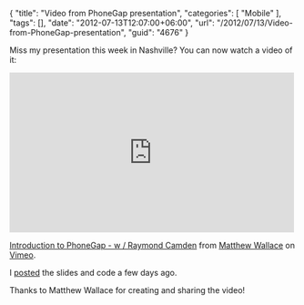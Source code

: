 {
	"title": "Video from PhoneGap presentation",
	"categories": [
		"Mobile"
	],
	"tags": [],
	"date": "2012-07-13T12:07:00+06:00",
	"url": "/2012/07/13/Video-from-PhoneGap-presentation",
	"guid": "4676"
}

Miss my presentation this week in Nashville? You can now watch a video of it:

<iframe src="http://player.vimeo.com/video/45659838" width="500" height="281" frameborder="0" webkitAllowFullScreen mozallowfullscreen allowFullScreen></iframe> <p><a href="http://vimeo.com/45659838">Introduction to PhoneGap - w / Raymond Camden</a> from <a href="http://vimeo.com/user716991">Matthew Wallace</a> on <a href="http://vimeo.com">Vimeo</a>.</p>

I <a href="http://www.raymondcamden.com/index.cfm/2012/7/11/Slides-and-code-from-my-Nashville-presentation">posted</a> the slides and code a few days ago.

Thanks to Matthew Wallace for creating and sharing the video!